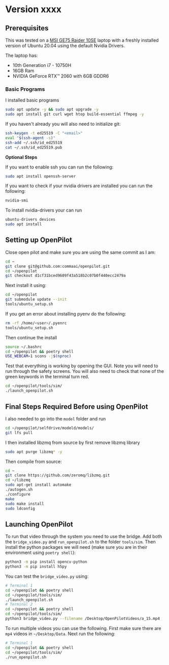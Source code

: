 # Version xxxx

## Prerequisites

This was tested on a [MSI GE75 Raider 10SE](https://www.msi.com/Laptop/GE75-Raider-10SE/Specification) laptop with a freshly installed version of Ubuntu 20.04 using the default Nvidia Drivers.

The laptop has:
* 10th Generation i7 - 10750H 
* 16GB Ram
* NVIDIA GeForce RTX™ 2060 with 6GB GDDR6

### Basic Programs

I installed basic programs
```bash
sudo apt update -y && sudo apt upgrade -y
sudo apt install git curl wget htop build-essential ffmpeg -y
```

If you haven't already you will also need to initialize git:
```bash
ssh-keygen -t ed25519 -C "<email>"
eval "$(ssh-agent -s)"
ssh-add ~/.ssh/id_ed25519
cat ~/.ssh/id_ed25519.pub
```

**Optional Steps**

If you want to enable ssh you can run the following:
```bash
sudo apt install openssh-server
```

If you want to check if your nvidia drivers are installed you can run the following:
```bash
nvidia-smi
```

To install nvidia-drivers your can run
```bash
ubuntu-drivers devices
sudo apt install 
```

## Setting up OpenPilot

Close open pilot and make sure you are using the same commit as I am:
```bash
cd ~
git clone git@github.com:commaai/openpilot.git
cd ~/openpilot 
git checkout d1cf31bced9609f43a518b2c07b0f440ecc2479a
```

Next install it using:
```bash
cd ~/openpilot 
git submodule update --init
tools/ubuntu_setup.sh
```

If you get an error about installing pyenv do the following:
```bash
rm -rf /home/<user>/.pyenrc
tools/ubuntu_setup.sh
```

Then continue the install
```bash
source ~/.bashrc
cd ~/openpilot && poetry shell
USE_WEBCAM=1 scons -j$(nproc) 
```

Test that everything is working by opening the GUI. Note you will need to run through the safety screens. You will also need to check that none of the green keywords in the terminal turn red.
```bash
cd ~/openpilot/tools/sim/
./launch_openpilot.sh
```

## Final Steps Required Before using OpenPilot

I also needed to go into the `model` folder and run
```bash
cd ~/openpilot/selfdrive/modeld/models/
git lfs pull
```

I then installed libzmq from source by first remove libzmq library
```bash
sudo apt purge libzmq* -y
```

Then compile from source:
```bash
cd ~
git clone https://github.com/zeromq/libzmq.git
cd ~/libzmq
sudo apt-get install automake
./autogen.sh
./configure
make
sudo make install
sudo ldconfig
```

## Launching OpenPilot

To run that video through the system you need to use the bridge. Add both the `bridge_video.py` and `run_openpilot.sh` to the folder `tools/sim`. Then install the python packages we will need (make sure you are in their environment using `poetry shell`):

```bash
python3 -m pip install opencv-python
python3 -m pip install h5py
```

<!-- TBD -->

You can test the `bridge_video.py` using:
```bash
# Terminal 1
cd ~/openpilot && poetry shell
cd ~/openpilot/tools/sim/
./launch_openpilot.sh
# Terminal 2
cd ~/openpilot && poetry shell
cd ~/openpilot/tools/sim/
python3 bridge_video.py --filename /Desktop/OpenPilotVideos/a_15.mp4
```

To run multiple videos you can use the following. First make sure there are `mp4` videos in `~/Desktop/Data`. Next run the following:
```bash
# Terminal 1
cd ~/openpilot && poetry shell
cd ~/openpilot/tools/sim/
./run_openpilot.sh
```